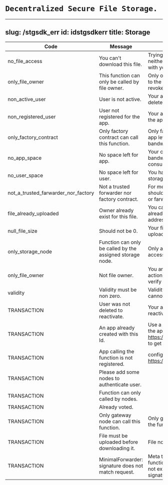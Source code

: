 # ``` Decentralized Secure File Storage. ```

---
slug: /stgsdk_err
id: idstgsdkerr
title: Storage
---

| Code	| Message	| Reason |
| ----  | ------- | ------ |
| no_file_access	|You can't download this file. | Trying to download a file which is neither owned by you nor shared with you. |
| only_file_owner	| This function can only be called by file owner. |	Only owner of the file have access to the function i.e, either to delete, revoke or transfer file. |
| non_active_user	| User is not active. |	Your account is either disabled or deleted. |
| non_registered_user	| User not registered for the app. |	Your account is not registered for the app. |
| only_factory_contract	| Only factory contract can call this function. |	Only factory contract can set the app level limit i.e, storage and bandwidth. |
| no_app_space	| No space left for app. |	Your current app's storage or bandwidth limit has been consumed. |
| no_user_space	| No space left for user. |	You have already consumed your storage or bandwidth limit. |
| not_a_trusted_farwarder_nor_factory	| Not a trusted forwarder nor factory contract. |	For meta transaction, transaction should happen from valid factory or farwarder contract. |
| file_already_uploaded	| Owner already exist for this file. |	You cannot upload a file that is already uploaded by different user address
| null_file_size	| Should not be 0. |	Your file size must not be null while uploading. |
| only_storage_node	| Function can only be called by the assigned storage node. |	Only assigned storage node has access to the function. |
| only_file_owner	| Not file owner. |	You are not the file owner thus action cannot be done. Kindly verify your account address. |
| validity	| Validity must be non zero. |	Validity is the access specifier and cannot be zero while sharing a file. |
| TRANSACTION	| User was not deleted to reactivate. |	Your account was not deleted to reactivate. |
| TRANSACTION	| An app already created with this Id. |	Use a valid app ID. Try configuring the app at https://dashboard.arcana.network/ to get app ID. |
| TRANSACTION	| App calling the function is not registered. |	configure the app at https://dashboard.arcana.network/. |
| TRANSACTION	| Please add some nodes to authenticate user. |
| TRANSACTION	| Function can only called by nodes. |
| TRANSACTION	| Already voted. |
| TRANSACTION	| Only gateway node can call this function. |	Only gateway node has access to the function. |
| TRANSACTION	| File must be uploaded before downloading it. |	File not found. |
| TRANSACTION	| MinimalForwarder: signature does not match request. |	Meta transaction failed. The function you are trying to call does not exists. check the function signature. |
